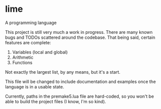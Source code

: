 # lime
A programming language

This project is still very much a work in progress. There are many known bugs and TODOs scattered around the codebase. That being said, certain features are complete:

1. Variables (local and global)
2. Arithmetic
3. Functions

Not exactly the largest list, by any means, but it's a start.

This file will be changed to include documentation and examples once the language is in a usable state.

Currently, paths in the premake5.lua file are hard-coded, so you won't be able to build the project files (I know, I'm so kind).
